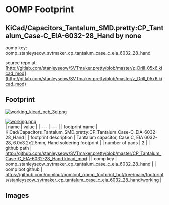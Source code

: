 # OOMP Footprint  
## KiCad/Capacitors_Tantalum_SMD.pretty:CP_Tantalum_Case-C_EIA-6032-28_Hand  by none  
  
oomp key: oomp_stanleyseow_svtmaker_cp_tantalum_case_c_eia_6032_28_hand  
  
source repo at: [http://gitlab.com/stanleyseow/SVTmaker.pretty/blob/master/z_Drill_05x6.kicad_mod](http://gitlab.com/stanleyseow/SVTmaker.pretty/blob/master/z_Drill_05x6.kicad_mod)  
## Footprint  
  
[![working_kicad_pcb_3d.png](working_kicad_pcb_3d_600.png)](working_kicad_pcb_3d.png)  
  
[![working.png](working_600.png)](working.png)  
| name | value | 
| --- | --- | 
| footprint name | KiCad/Capacitors_Tantalum_SMD.pretty:CP_Tantalum_Case-C_EIA-6032-28_Hand | 
| footprint description | Tantalum capacitor, Case C, EIA 6032-28, 6.0x3.2x2.5mm, Hand soldering footprint | 
| number of pads | 2 | 
| github path | http://github.com/stanleyseow/SVTmaker.pretty/blob/master/CP_Tantalum_Case-C_EIA-6032-28_Hand.kicad_mod | 
| oomp key | oomp_stanleyseow_svtmaker_cp_tantalum_case_c_eia_6032_28_hand | 
| oomp bot github | https://github.com/oomlout/oomlout_oomp_footprint_bot/tree/main/footprints/stanleyseow_svtmaker_cp_tantalum_case_c_eia_6032_28_hand/working | 
## Images  
